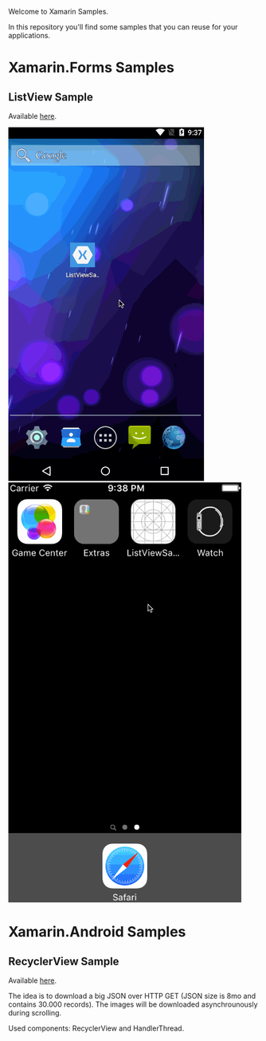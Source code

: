 Welcome to Xamarin Samples.

In this repository you'll find some samples that you can reuse for your applications.

# Xamarin.Forms Samples
## ListView Sample
Available [here](https://github.com/anaselhajjaji/xamarin-samples/tree/master/Xamarin.Forms/ListViewSample).

![ListView Sample screenshot on Android](https://raw.githubusercontent.com/anaselhajjaji/xamarin-samples/master/Screenshots/forms-listview-android.gif "ListView Sample screenshot on Android")
![ListView Sample screenshot on iOS](https://raw.githubusercontent.com/anaselhajjaji/xamarin-samples/master/Screenshots/forms-listview-ios.gif "ListView Sample screenshot on iOS")

# Xamarin.Android Samples
## RecyclerView Sample
Available [here](https://github.com/anaselhajjaji/xamarin-samples/tree/master/Xamarin.Android/JsonRecyclerView).

The idea is to download a big JSON over HTTP GET (JSON size is 8mo and contains 30.000 records).
The images will be downloaded asynchrounously during scrolling.

Used components: RecyclerView and HandlerThread.

